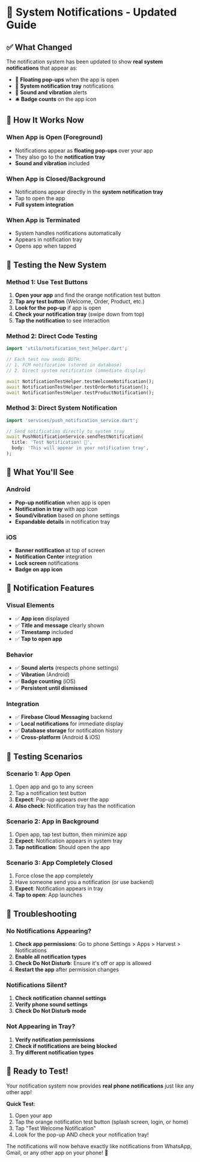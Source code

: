 # 🔔 System Notifications - Updated Guide

## ✅ What Changed

The notification system has been updated to show **real system notifications** that appear as:
- 📱 **Floating pop-ups** when the app is open
- 🔔 **System notification tray** notifications 
- 🎵 **Sound and vibration** alerts
- 🛎️ **Badge counts** on the app icon

## 🚀 How It Works Now

### When App is Open (Foreground)
- Notifications appear as **floating pop-ups** over your app
- They also go to the **notification tray**
- **Sound and vibration** included

### When App is Closed/Background
- Notifications appear directly in the **system notification tray**
- Tap to open the app
- **Full system integration**

### When App is Terminated
- System handles notifications automatically
- Appears in notification tray
- Opens app when tapped

## 🧪 Testing the New System

### Method 1: Use Test Buttons
1. **Open your app** and find the orange notification test button
2. **Tap any test button** (Welcome, Order, Product, etc.)
3. **Look for the pop-up** if app is open
4. **Check your notification tray** (swipe down from top)
5. **Tap the notification** to see interaction

### Method 2: Direct Code Testing
```dart
import 'utils/notification_test_helper.dart';

// Each test now sends BOTH:
// 1. FCM notification (stored in database)
// 2. Direct system notification (immediate display)

await NotificationTestHelper.testWelcomeNotification();
await NotificationTestHelper.testOrderNotification();
await NotificationTestHelper.testProductNotification();
```

### Method 3: Direct System Notification
```dart
import 'services/push_notification_service.dart';

// Send notification directly to system tray
await PushNotificationService.sendTestNotification(
  title: 'Test Notification! 🎉',
  body: 'This will appear in your notification tray',
);
```

## 📱 What You'll See

### Android
- **Pop-up notification** when app is open
- **Notification in tray** with app icon
- **Sound/vibration** based on phone settings
- **Expandable details** in notification tray

### iOS
- **Banner notification** at top of screen
- **Notification Center** integration
- **Lock screen** notifications
- **Badge on app icon**

## 🔧 Notification Features

### Visual Elements
- ✅ **App icon** displayed
- ✅ **Title and message** clearly shown
- ✅ **Timestamp** included
- ✅ **Tap to open app**

### Behavior
- ✅ **Sound alerts** (respects phone settings)
- ✅ **Vibration** (Android)
- ✅ **Badge counting** (iOS)
- ✅ **Persistent until dismissed**

### Integration
- ✅ **Firebase Cloud Messaging** backend
- ✅ **Local notifications** for immediate display
- ✅ **Database storage** for notification history
- ✅ **Cross-platform** (Android & iOS)

## 🎯 Testing Scenarios

### Scenario 1: App Open
1. Open app and go to any screen
2. Tap a notification test button
3. **Expect**: Pop-up appears over the app
4. **Also check**: Notification tray has the notification

### Scenario 2: App in Background
1. Open app, tap test button, then minimize app
2. **Expect**: Notification appears in system tray
3. **Tap notification**: Should open the app

### Scenario 3: App Completely Closed
1. Force close the app completely
2. Have someone send you a notification (or use backend)
3. **Expect**: Notification appears in tray
4. **Tap to open**: App launches

## 🚨 Troubleshooting

### No Notifications Appearing?
1. **Check app permissions**: Go to phone Settings > Apps > Harvest > Notifications
2. **Enable all notification types**
3. **Check Do Not Disturb**: Ensure it's off or app is allowed
4. **Restart the app** after permission changes

### Notifications Silent?
1. **Check notification channel settings**
2. **Verify phone sound settings**
3. **Check Do Not Disturb mode**

### Not Appearing in Tray?
1. **Verify notification permissions**
2. **Check if notifications are being blocked**
3. **Try different notification types**

## 🎉 Ready to Test!

Your notification system now provides **real phone notifications** just like any other app! 

**Quick Test**: 
1. Open your app
2. Tap the orange notification test button (splash screen, login, or home)
3. Tap "Test Welcome Notification"
4. Look for the pop-up AND check your notification tray!

The notifications will now behave exactly like notifications from WhatsApp, Gmail, or any other app on your phone! 🎊
